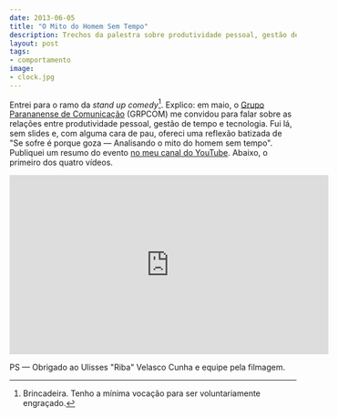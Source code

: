 ```yaml
---
date: 2013-06-05
title: "O Mito do Homem Sem Tempo"
description: Trechos da palestra sobre produtividade pessoal, gestão de tempo e tecnologia dada ao GRPCOM, em Curitiba
layout: post
tags: 
- comportamento
image:
- clock.jpg
---
```


Entrei para o ramo da *stand up comedy*[^1]. Explico: em maio, o [Grupo Parananense de Comunicação](http://www.grpcom.com.br/) (GRPCOM) me convidou para falar sobre as relações entre produtividade pessoal, gestão de tempo e tecnologia. Fui lá, sem slides e, com alguma cara de pau, ofereci uma reflexão batizada de "Se sofre é porque goza — Analisando o mito do homem sem tempo". Publiquei um resumo do evento [no meu canal do YouTube](https://www.youtube.com/user/eduardofernandex). Abaixo, o primeiro dos quatro vídeos.

<iframe width="560" height="315" src="http://www.youtube.com/embed/88-PnM89-d8" frameborder="0" allowfullscreen></iframe>

PS — Obrigado ao Ulisses "Riba" Velasco Cunha e equipe pela filmagem.

[^1]: Brincadeira. Tenho a mínima vocação para ser voluntariamente engraçado.